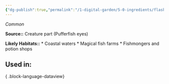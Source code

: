 ```yaml
---
{"dg-publish":true,"permalink":"/1-digital-garden/5-0-ingredients/flask-of-pufferfish-eyes/","tags":["ingredient","common"]}
---
```


*Common*

**Source::** Creature part (Pufferfish eyes)

**Likely Habitats::** * Coastal waters * Magical fish farms * Fishmongers and potion shops

## Used in:


{ .block-language-dataview}


